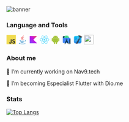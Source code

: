 ![banner](https://github.com/igorcasconi/igorcasconi/assets/37385365/fa563e32-6360-4017-80c8-c7d02a6887b3)

### Language and Tools
<p float='left'>
  <img src="https://raw.githubusercontent.com/devicons/devicon/master/icons/javascript/javascript-original.svg?sanitize=true" width="25" height="25">
  <img src="https://raw.githubusercontent.com/devicons/devicon/master/icons/java/java-original.svg?sanitize=true" width="25" height="25">
  <img src="https://raw.githubusercontent.com/devicons/devicon/master/icons/kotlin/kotlin-original.svg?sanitize=true" width="25" height="25">
  <img src="https://raw.githubusercontent.com/devicons/devicon/master/icons/react/react-original.svg?sanitize=true" width="25" height="25">
  <img src="https://raw.githubusercontent.com/devicons/devicon/master/icons/android/android-plain.svg?sanitize=true" width="25" height="25">
  <img src="https://raw.githubusercontent.com/devicons/devicon/master/icons/androidstudio/androidstudio-original.svg?sanitize=true" width="25" height="25">
  <img src="https://raw.githubusercontent.com/devicons/devicon/master/icons/xcode/xcode-original.svg?sanitize=true" width="25" height="25">  
  <img src="https://devicon-website.vercel.app/api/flutter/original.svg" width="25" height="25">
</p>

### About me
<p>🔭 I’m currently working on Nav9.tech </p>
<p>🌱 I’m becoming Especialist Flutter with Dio.me </p>

### Stats
[![Top Langs](https://github-readme-stats.vercel.app/api/top-langs/?username=igorcasconi&layout=compact&theme=dracula)](https://github.com/anuraghazra/github-readme-stats)
<!--
**igorcasconi/igorcasconi** is a ✨ _special_ ✨ repository because its `README.md` (this file) appears on your GitHub profile.

Here are some ideas to get you started:

- 🔭 I’m currently working on ...
- 🌱 I’m currently learning ...
- 👯 I’m looking to collaborate on ...
- 🤔 I’m looking for help with ...
- 💬 Ask me about ...
- 📫 How to reach me: ...
- 😄 Pronouns: ...
- ⚡ Fun fact: ...
-->
